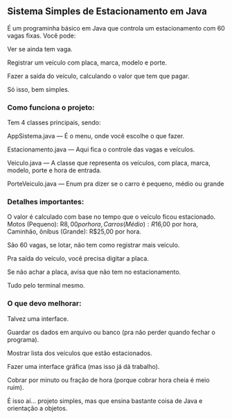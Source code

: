 ## Sistema Simples de Estacionamento em Java

É um programinha básico em Java que controla um estacionamento com 60 vagas fixas. Você pode:

Ver se ainda tem vaga.

Registrar um veículo com placa, marca, modelo e porte.

Fazer a saída do veículo, calculando o valor que tem que pagar.

Só isso, bem simples.

### Como funciona o projeto:
Tem 4 classes principais, sendo: 

AppSistema.java — É o menu, onde você escolhe o que fazer.

Estacionamento.java — Aqui fica o controle das vagas e veículos.

Veiculo.java — A classe que representa os veículos, com placa, marca, modelo, porte e hora de entrada.

PorteVeiculo.java — Enum pra dizer se o carro é pequeno, médio ou grande

### Detalhes importantes:

O valor é calculado com base no tempo que o veículo ficou estacionado.
Motos (Pequeno): R$8,00 por hora, Carros (Médio): R$16,00 por hora, Caminhão, ônibus (Grande): R$25,00 por hora.

São 60 vagas, se lotar, não tem como registrar mais veículo.

Pra saída do veículo, você precisa digitar a placa.

Se não achar a placa, avisa que não tem no estacionamento.

Tudo pelo terminal mesmo.

### O que devo melhorar: 

Talvez uma interface.

Guardar os dados em arquivo ou banco (pra não perder quando fechar o programa).

Mostrar lista dos veículos que estão estacionados.

Fazer uma interface gráfica (mas isso já dá trabalho).

Cobrar por minuto ou fração de hora (porque cobrar hora cheia é meio ruim).

É isso aí... projeto simples, mas que ensina bastante coisa de Java e orientação a objetos. 
